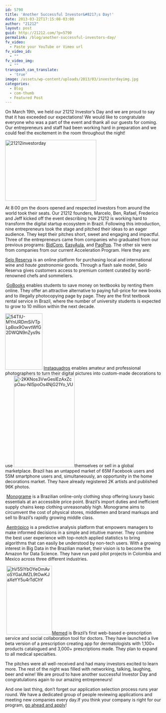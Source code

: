 ```yaml
---
id: 5790
title: 'Another Successful Investor&#8217;s Day!'
date: 2013-03-22T17:15:08-03:00
author: "21212"
layout: post
guid: http://21212.com/?p=5790
permalink: /blog/another-successful-investors-day/
fv_video:
  - Paste your YouTube or Vimeo url
fv_video_id:
  - ""
fv_video_img:
  - ""
transposh_can_translate:
  - 'true'
image: /assets/wp-content/uploads/2013/03/investordayimg.jpg
categories:
  - Blog
  - com-thumb
  - Featured Post
---
```

<p dir="ltr">
  On March 19th, we held our 21212 Investor&#8217;s Day and we are proud to say that it has exceeded our expectations! We would like to congratulate everyone who was a part of the event and thank all our guests for coming. Our entrepreneurs and staff had been working hard in preparation and we could feel the excitement in the room throughout the night!
</p>

<p dir="ltr">
  <a href="http://21212.com/assets/wp-content/uploads/2013/03/Zy3EPMFQ6Q8pRNkZOhJpxU_Ky3TmnfrmZSN2hd4HCnc.jpg"><img class="wp-image-5791 alignleft" alt="21212investorday" src="{{ site.url }}/assets/wp-content/uploads/2013/03/Zy3EPMFQ6Q8pRNkZOhJpxU_Ky3TmnfrmZSN2hd4HCnc.jpg" width="294" height="196" srcset="{{ site.url }}/assets/wp-content/uploads/2013/03/Zy3EPMFQ6Q8pRNkZOhJpxU_Ky3TmnfrmZSN2hd4HCnc.jpg 1024w, {{ site.url }}/assets/wp-content/uploads/2013/03/Zy3EPMFQ6Q8pRNkZOhJpxU_Ky3TmnfrmZSN2hd4HCnc-300x199.jpg 300w" sizes="(max-width: 294px) 100vw, 294px" /></a>
</p>

At 8:00 pm the doors opened and respected investors from around the world took their seats. Our 21212 founders, Marcelo, Ben, Rafael, Frederico and Jeff kicked off the event describing how 21212 is working hard to transform the digital startup ecosystem in Brazil. Following this introduction, nine entrepreneurs took the stage and pitched their ideas to an eager audience. They kept their pitches short, sweet and engaging and impactful. Three of the entrepreneurs came from companies who graduated from our previous programs: [BidCorp](http://www.bidcorp.com.br/), [EasyAula](http://www.easyaula.com.br/), and [PagPop](http://www.pagpop.com.br/). The other six were from companies from our current Acceleration Program. Here they are:

[Selo Reserva](https://www.seloreserva.com.br/) is an online platform for purchasing local and international wine and _haute gastronomie_ goods. Through a flash sale model, Selo Reserva gives customers access to premium content curated by world-renowned chefs and sommeliers.

<p dir="ltr">
   <a href="http://www.gobooks.com.br/">GoBooks</a> enables students to save money on textbooks by renting them online. They offer an attractive alternative to paying full-price for new books and to illegally photocopying page by page. They are the first textbook rental service in Brazil, where the number of university students is expected to grow to 10 million within the next decade.
</p>

<p dir="ltr">
  <a href="http://21212.com/assets/wp-content/uploads/2013/03/54TlU-MYnURDmSiVTpLpBox9OwvtWfG2DWQN9nZys9s.jpg"><img class=" wp-image-5795 alignleft" alt="54TlU-MYnURDmSiVTpLpBox9OwvtWfG2DWQN9nZys9s" src="{{ site.url }}/assets/wp-content/uploads/2013/03/54TlU-MYnURDmSiVTpLpBox9OwvtWfG2DWQN9nZys9s.jpg" width="120" height="181" srcset="{{ site.url }}/assets/wp-content/uploads/2013/03/54TlU-MYnURDmSiVTpLpBox9OwvtWfG2DWQN9nZys9s.jpg 682w, {{ site.url }}/assets/wp-content/uploads/2013/03/54TlU-MYnURDmSiVTpLpBox9OwvtWfG2DWQN9nZys9s-199x300.jpg 199w" sizes="(max-width: 120px) 100vw, 120px" /></a> <a href="http://instaquadros.com/">Instaquadros</a> enables amateur and professional photographers to turn their digital pictures into custom-made decorations to use <a href="http://21212.com/assets/wp-content/uploads/2013/03/2KKNos3VwGeslEzAxZcpOau-NISpoOs4NjG21Yo_VU.jpg"><img class=" wp-image-5792 alignright" alt="-2KKNos3VwGeslEzAxZcpOau-NISpoOs4NjG21Yo_VU" src="{{ site.url }}/assets/wp-content/uploads/2013/03/2KKNos3VwGeslEzAxZcpOau-NISpoOs4NjG21Yo_VU.jpg" width="196" height="294" srcset="{{ site.url }}/assets/wp-content/uploads/2013/03/2KKNos3VwGeslEzAxZcpOau-NISpoOs4NjG21Yo_VU.jpg 682w, {{ site.url }}/assets/wp-content/uploads/2013/03/2KKNos3VwGeslEzAxZcpOau-NISpoOs4NjG21Yo_VU-199x300.jpg 199w" sizes="(max-width: 196px) 100vw, 196px" /></a>themselves or sell in a global marketplace. Brazil has an untapped market of 65M Facebook users and 55M smartphone users and, simultaneously, an opportunity in the home decorations market. They have already registered 2K artists and published 96K photos.
</p>

<p dir="ltr">
   <a href="http://www.monogra.me/">Monograme</a> is a Brazilian online-only clothing shop offering luxury basic essentials at an accessible price point. Brazil’s import duties and inefficient supply chains keep clothing unreasonably high. Monograme aims to circumvent the cost of physical stores, middlemen and brand markups and sell to Brazil’s rapidly growing middle class.
</p>

<p dir="ltr">
   <a href="http://www.aentropi.co/">Aentrópico</a> is a predictive analysis platform that empowers managers to make informed decisions in a simple and intuitive manner. They combine the best user experience with top-notch applied statistics to bring algorithms that can easily be understood by non-tech users. With a growing interest in Big Data in the Brazilian market, their vision is to become the Amazon for Data Science. They have run paid pilot projects in Colombia and Mexico across three different industries.
</p>

<p dir="ltr">
   <a href="http://21212.com/assets/wp-content/uploads/2013/03/hV55IYbOYeOmAvoSYGaUMZL9tOwKJaXeYY5u4rTdChY.jpg"><img class="wp-image-5794 alignleft" alt="hV55IYbOYeOmAvoSYGaUMZL9tOwKJaXeYY5u4rTdChY" src="{{ site.url }}/assets/wp-content/uploads/2013/03/hV55IYbOYeOmAvoSYGaUMZL9tOwKJaXeYY5u4rTdChY.jpg" width="147" height="221" srcset="{{ site.url }}/assets/wp-content/uploads/2013/03/hV55IYbOYeOmAvoSYGaUMZL9tOwKJaXeYY5u4rTdChY.jpg 682w, {{ site.url }}/assets/wp-content/uploads/2013/03/hV55IYbOYeOmAvoSYGaUMZL9tOwKJaXeYY5u4rTdChY-199x300.jpg 199w" sizes="(max-width: 147px) 100vw, 147px" /></a><a href="http://memed.com.br/home/">Memed</a> is Brazil’s first web-based e-prescription service and social collaboration tool for doctors. They have launched a live beta version of a prescription creating app for dermatologists with 1,100+ products catalogued and 3,000+ prescriptions made. They plan to expand to all medical specialties.
</p>

The pitches were all well-received and had many investors excited to learn more. The rest of the night was filled with networking, talking, laughing, beer and wine! We are proud to have another successful Investor Day and congratulations again to our amazing entrepreneurs!

And one last thing, don’t forget our application selection process runs year round. We have a dedicated group of people reviewing applications and meeting new companies every day.If you think your company is right for our program, [go ahead and apply](http://21212.com/apply/)!